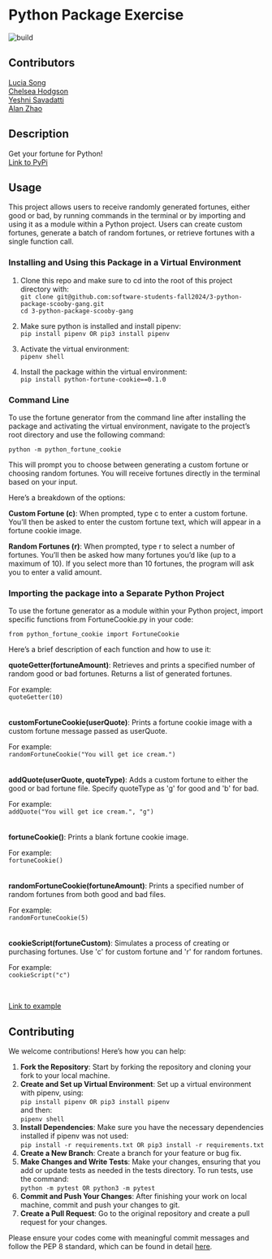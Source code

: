 # Python Package Exercise
![build](https://github.com/software-students-fall2024/3-python-package-scooby-gang/actions/workflows/build.yaml/badge.svg) <br>
## Contributors
[Lucia Song](https://github.com/lys7942) <br>
[Chelsea Hodgson](https://github.com/Chelsea-Hodgson) <br>
[Yeshni Savadatti](https://github.com/yeshnii) <br>
[Alan Zhao](https://github.com/Alan3562) <br>

## Description
Get your fortune for Python! <br>
[Link to PyPi](https://pypi.org/project/python-fortune-cookie/0.1.1/)

## Usage
This project allows users to receive randomly generated fortunes, either good or bad, by running commands in the terminal or by importing and using it as a module within a Python project. Users can create custom fortunes, generate a batch of random fortunes, or retrieve fortunes with a single function call.

### Installing and Using this Package in a Virtual Environment
1. Clone this repo and make sure to cd into the root of this project directory with: <br>
```git clone git@github.com:software-students-fall2024/3-python-package-scooby-gang.git``` <br>
```cd 3-python-package-scooby-gang``` <br>

2. Make sure python is installed and install pipenv: <br>
```pip install pipenv OR pip3 install pipenv``` <br>

3. Activate the virtual environment: <br>
```pipenv shell``` <br>

4. Install the package within the virtual environment: <br>
```pip install python-fortune-cookie==0.1.0``` <br>

### Command Line
To use the fortune generator from the command line after installing the package and activating the virtual environment, navigate to the project’s root directory and use the following command:

```python -m python_fortune_cookie```

This will prompt you to choose between generating a custom fortune or choosing random fortunes. You will receive fortunes directly in the terminal based on your input.

Here’s a breakdown of the options:

**Custom Fortune (c)**: When prompted, type c to enter a custom fortune. You’ll then be asked to enter the custom fortune text, which will appear in a fortune cookie image.

**Random Fortunes (r)**: When prompted, type r to select a number of fortunes. You’ll then be asked how many fortunes you’d like (up to a maximum of 10). If you select more than 10 fortunes, the program will ask you to enter a valid amount.

### Importing the package into a Separate Python Project
To use the fortune generator as a module within your Python project, import specific functions from FortuneCookie.py in your code:

```from python_fortune_cookie import FortuneCookie```

Here’s a brief description of each function and how to use it: <br>

**quoteGetter(fortuneAmount)**: Retrieves and prints a specified number of random good or bad fortunes. Returns a list of generated fortunes.<br>

For example: <br>
```quoteGetter(10)``` <br>
<br> <br>
**customFortuneCookie(userQuote)**: Prints a fortune cookie image with a custom fortune message passed as userQuote.<br>

For example: <br>
```randomFortuneCookie("You will get ice cream.")``` <br>
<br> <br>
**addQuote(userQuote, quoteType)**: Adds a custom fortune to either the good or bad fortune file. Specify quoteType as 'g' for good and 'b' for bad.<br>

For example: <br>
```addQuote("You will get ice cream.", "g")``` <br>
<br> <br>
**fortuneCookie()**: Prints a blank fortune cookie image.<br>

For example: <br>
```fortuneCookie()``` <br>
<br> <br>
**randomFortuneCookie(fortuneAmount)**: Prints a specified number of random fortunes from both good and bad files.<br>

For example: <br>
```randomFortuneCookie(5)``` <br>
<br><br>
**cookieScript(fortuneCustom)**: Simulates a process of creating or purchasing fortunes. Use 'c' for custom fortune and 'r' for random fortunes.<br>

For example: <br>
```cookieScript("c")``` <br>

<br>

[Link to example](example.py)

## Contributing
We welcome contributions! Here’s how you can help:
1. **Fork the Repository**: Start by forking the repository and cloning your fork to your local machine.
2. **Create and Set up Virtual Environment**: Set up a virtual environment with pipenv, using: <br>
```pip install pipenv OR pip3 install pipenv``` <br>
and then: <br>
```pipenv shell``` <br>
3. **Install Dependencies**: Make sure you have the necessary dependencies installed if pipenv was not used: <br>
```pip install -r requirements.txt OR pip3 install -r requirements.txt``` <br>
4. **Create a New Branch**: Create a branch for your feature or bug fix.
5. **Make Changes and Write Tests**: Make your changes, ensuring that you add or update tests as needed in the tests directory. To run tests, use the command: <br>
```python -m pytest OR python3 -m pytest``` <br>
6. **Commit and Push Your Changes**: After finishing your work on local machine, commit and push your changes to git.
7. **Create a Pull Request**: Go to the original repository and create a pull request for your changes.

Please ensure your codes come with meaningful commit messages and follow the PEP 8 standard, which can be found in detail [here](https://peps.python.org/pep-0008/).
